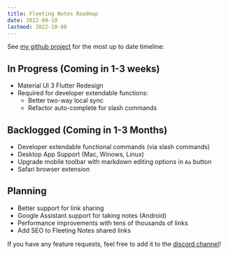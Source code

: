 ```yaml
---
title: Fleeting Notes Roadmap
date: 2022-09-10
lastmod: 2022-10-08
---
```

See [my github project](https://github.com/orgs/fleetingnotes/projects/1/views/2) for the most up to date timeline:

## In Progress (Coming in 1-3 weeks)
- Material UI 3 Flutter Redesign
- Required for developer extendable functions:
	- Better two-way local sync
	- Refactor auto-complete for slash commands

## Backlogged (Coming in 1-3 Months)
- Developer extendable functional commands (via slash commands)
- Desktop App Support (Mac, Winows, Linux)
- Upgrade mobile toolbar with markdown editing options in `Aa` button
- Safari browser extension

## Planning
- Better support for link sharing
- Google Assistant support for taking notes (Android)
- Performance improvements with tens of thousands of links
- Add SEO to Fleeting Notes shared links

If you have any feature requests, feel free to add it to the [discord channel](https://discord.gg/xrj6yuGNmx)!